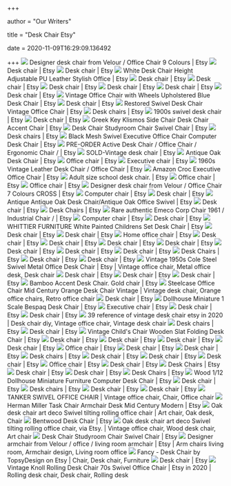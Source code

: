 +++
        
author = "Our Writers"
        
title = "Desk Chair Etsy"
        
date = 2020-11-09T16:29:09.136492
        
+++
[ ![](https://i.etsystatic.com/19051863/r/il/2c5c23/1753345465/il_570xN.1753345465_gd1c.jpg)](https://i.etsystatic.com/19051863/r/il/2c5c23/1753345465/il_570xN.1753345465_gd1c.jpg) Designer desk chair from Velour / Office Chair 9 Colours | Etsy
[ ![](https://i.etsystatic.com/21161763/c/1200/1200/0/0/il/6c7b07/2595559650/il_300x300.2595559650_rpod.jpg)](https://i.etsystatic.com/21161763/c/1200/1200/0/0/il/6c7b07/2595559650/il_300x300.2595559650_rpod.jpg) Desk chair | Etsy
[ ![](https://i.etsystatic.com/25107763/d/il/5326ee/2625861988/il_340x270.2625861988_jcgx.jpg?version=0)](https://i.etsystatic.com/25107763/d/il/5326ee/2625861988/il_340x270.2625861988_jcgx.jpg?version=0) Desk chair | Etsy
[ ![](https://i.etsystatic.com/21161763/r/il/e6271d/2389143734/il_794xN.2389143734_gpep.jpg)](https://i.etsystatic.com/21161763/r/il/e6271d/2389143734/il_794xN.2389143734_gpep.jpg) White Desk Chair Height Adjustable PU Leather Stylish Office | Etsy
[ ![](https://i.etsystatic.com/24133178/c/1200/953/0/241/il/9640a5/2567156674/il_340x270.2567156674_9341.jpg)](https://i.etsystatic.com/24133178/c/1200/953/0/241/il/9640a5/2567156674/il_340x270.2567156674_9341.jpg) Desk chair | Etsy
[ ![](https://i.etsystatic.com/19874611/c/2000/2000/0/221/il/27322c/2033003506/il_300x300.2033003506_jxbt.jpg)](https://i.etsystatic.com/19874611/c/2000/2000/0/221/il/27322c/2033003506/il_300x300.2033003506_jxbt.jpg) Desk chair | Etsy
[ ![](https://i.etsystatic.com/7105354/c/1228/1228/7/0/il/1822df/2593646537/il_300x300.2593646537_iikm.jpg)](https://i.etsystatic.com/7105354/c/1228/1228/7/0/il/1822df/2593646537/il_300x300.2593646537_iikm.jpg) Desk chair | Etsy
[ ![](https://i.etsystatic.com/21161763/c/2500/1987/0/373/il/90275a/2653729317/il_340x270.2653729317_624v.jpg)](https://i.etsystatic.com/21161763/c/2500/1987/0/373/il/90275a/2653729317/il_340x270.2653729317_624v.jpg) Desk chair | Etsy
[ ![](https://i.etsystatic.com/16736289/c/1231/978/0/10/il/df2aef/2383648020/il_340x270.2383648020_6knd.jpg)](https://i.etsystatic.com/16736289/c/1231/978/0/10/il/df2aef/2383648020/il_340x270.2383648020_6knd.jpg) Desk chair | Etsy
[ ![](https://i.etsystatic.com/19051863/c/1000/794/0/141/il/684e82/2463361789/il_340x270.2463361789_o8bf.jpg)](https://i.etsystatic.com/19051863/c/1000/794/0/141/il/684e82/2463361789/il_340x270.2463361789_o8bf.jpg) Desk chair | Etsy
[ ![](https://i.etsystatic.com/12846916/r/il/910481/2248323134/il_570xN.2248323134_leqm.jpg)](https://i.etsystatic.com/12846916/r/il/910481/2248323134/il_570xN.2248323134_leqm.jpg) Vintage Office Chair with Wheels Upholstered Blue Desk Chair | Etsy
[ ![](https://i.etsystatic.com/23357116/d/il/b4b484/2582390525/il_340x270.2582390525_eb42.jpg?version=0)](https://i.etsystatic.com/23357116/d/il/b4b484/2582390525/il_340x270.2582390525_eb42.jpg?version=0) Desk chair | Etsy
[ ![](https://i.etsystatic.com/12846916/r/il/7374a2/1919398069/il_570xN.1919398069_s7kz.jpg)](https://i.etsystatic.com/12846916/r/il/7374a2/1919398069/il_570xN.1919398069_s7kz.jpg) Restored Swivel Desk Chair Vintage Office Chair | Etsy
[ ![](https://i.etsystatic.com/24288698/d/il/9c6b70/2424485344/il_340x270.2424485344_14y1.jpg?version=0)](https://i.etsystatic.com/24288698/d/il/9c6b70/2424485344/il_340x270.2424485344_14y1.jpg?version=0) Desk chairs | Etsy
[ ![](https://i.etsystatic.com/8735150/r/il/33c63e/669302289/il_570xN.669302289_utpx.jpg)](https://i.etsystatic.com/8735150/r/il/33c63e/669302289/il_570xN.669302289_utpx.jpg) 1900s swivel desk chair | Etsy
[ ![](https://i.etsystatic.com/24812943/d/il/9673c1/2627748631/il_340x270.2627748631_j4d0.jpg?version=0)](https://i.etsystatic.com/24812943/d/il/9673c1/2627748631/il_340x270.2627748631_j4d0.jpg?version=0) Desk chair | Etsy
[ ![](https://i.etsystatic.com/7363952/r/il/5fc40c/723342413/il_570xN.723342413_84ny.jpg)](https://i.etsystatic.com/7363952/r/il/5fc40c/723342413/il_570xN.723342413_84ny.jpg) Greek Key Klismos Side Chair Desk Chair Accent Chair | Etsy
[ ![](https://i.etsystatic.com/23504179/r/il/03fd04/2439117893/il_570xN.2439117893_ex23.jpg)](https://i.etsystatic.com/23504179/r/il/03fd04/2439117893/il_570xN.2439117893_ex23.jpg) Desk Chair Studyroom Chair Swivel Chair | Etsy
[ ![](https://i.etsystatic.com/21496495/d/il/16fd22/2371358799/il_340x270.2371358799_7m2m.jpg?version=0)](https://i.etsystatic.com/21496495/d/il/16fd22/2371358799/il_340x270.2371358799_7m2m.jpg?version=0) Desk chairs | Etsy
[ ![](https://i.etsystatic.com/19583180/r/il/8c2290/1833068287/il_570xN.1833068287_gh7f.jpg)](https://i.etsystatic.com/19583180/r/il/8c2290/1833068287/il_570xN.1833068287_gh7f.jpg) Black Mesh Swivel Executive Office Chair Computer Desk Chair | Etsy
[ ![](https://i.etsystatic.com/20773162/r/il/0395b4/2391470134/il_570xN.2391470134_osks.jpg)](https://i.etsystatic.com/20773162/r/il/0395b4/2391470134/il_570xN.2391470134_osks.jpg) PRE-ORDER Active Desk Chair / Office Chair / Ergonomic Chair / | Etsy
[ ![](https://i.etsystatic.com/13789982/r/il/2834b3/1721258049/il_570xN.1721258049_bldj.jpg)](https://i.etsystatic.com/13789982/r/il/2834b3/1721258049/il_570xN.1721258049_bldj.jpg) SOLD-Vintage desk chair | Etsy
[ ![](https://i.etsystatic.com/8347556/r/il/9ea6b8/1610989234/il_794xN.1610989234_p472.jpg)](https://i.etsystatic.com/8347556/r/il/9ea6b8/1610989234/il_794xN.1610989234_p472.jpg) Antique Oak Desk Chair | Etsy
[ ![](https://i.etsystatic.com/22860793/c/961/764/16/106/il/5eb242/2526087195/il_340x270.2526087195_l9ir.jpg)](https://i.etsystatic.com/22860793/c/961/764/16/106/il/5eb242/2526087195/il_340x270.2526087195_l9ir.jpg) Office chair | Etsy
[ ![](https://i.etsystatic.com/25107763/d/il/d83863/2615024374/il_340x270.2615024374_5xys.jpg?version=0)](https://i.etsystatic.com/25107763/d/il/d83863/2615024374/il_340x270.2615024374_5xys.jpg?version=0) Executive chair | Etsy
[ ![](https://i.etsystatic.com/7208734/r/il/aeec3c/2572983771/il_570xN.2572983771_pp67.jpg)](https://i.etsystatic.com/7208734/r/il/aeec3c/2572983771/il_570xN.2572983771_pp67.jpg) 1960s Vintage Leather Desk Chair / Office Chair | Etsy
[ ![](https://i.etsystatic.com/18533602/r/il/f6a856/2264717917/il_570xN.2264717917_obh9.jpg)](https://i.etsystatic.com/18533602/r/il/f6a856/2264717917/il_570xN.2264717917_obh9.jpg) Amazon Croc Executive Office Chair | Etsy
[ ![](https://i.etsystatic.com/14916245/r/il/e53e82/1767109809/il_794xN.1767109809_pxvd.jpg)](https://i.etsystatic.com/14916245/r/il/e53e82/1767109809/il_794xN.1767109809_pxvd.jpg) Adult size school desk chair. | Etsy
[ ![](https://i.etsystatic.com/22860793/c/1000/794/0/76/il/b7a6f8/2632023969/il_340x270.2632023969_3alj.jpg)](https://i.etsystatic.com/22860793/c/1000/794/0/76/il/b7a6f8/2632023969/il_340x270.2632023969_3alj.jpg) Office chair | Etsy
[ ![](https://i.etsystatic.com/22872340/d/il/80c4eb/2546775255/il_340x270.2546775255_nyub.jpg?version=0)](https://i.etsystatic.com/22872340/d/il/80c4eb/2546775255/il_340x270.2546775255_nyub.jpg?version=0) Office chair | Etsy
[ ![](https://i.etsystatic.com/19051863/r/il/cd206b/1773476231/il_570xN.1773476231_a86e.jpg)](https://i.etsystatic.com/19051863/r/il/cd206b/1773476231/il_570xN.1773476231_a86e.jpg) Designer desk chair from Velour / Office Chair 7 Colours CROSS | Etsy
[ ![](https://i.etsystatic.com/25314143/d/il/5f5f58/2562863736/il_340x270.2562863736_e73r.jpg?version=0)](https://i.etsystatic.com/25314143/d/il/5f5f58/2562863736/il_340x270.2562863736_e73r.jpg?version=0) Computer chair | Etsy
[ ![](https://i.etsystatic.com/7625607/d/il/b08fd9/930016828/il_340x270.930016828_1iai.jpg?version=2)](https://i.etsystatic.com/7625607/d/il/b08fd9/930016828/il_340x270.930016828_1iai.jpg?version=2) Desk chair | Etsy
[ ![](https://i.etsystatic.com/8983618/r/il/9b17ef/812610719/il_570xN.812610719_8p8c.jpg)](https://i.etsystatic.com/8983618/r/il/9b17ef/812610719/il_570xN.812610719_8p8c.jpg) Antique Antique Oak Desk Chair/Antique Oak Office Swivel | Etsy
[ ![](https://i.etsystatic.com/13418260/d/il/456885/2480741930/il_340x270.2480741930_p9jv.jpg?version=0)](https://i.etsystatic.com/13418260/d/il/456885/2480741930/il_340x270.2480741930_p9jv.jpg?version=0) Desk chair | Etsy
[ ![](https://i.etsystatic.com/12086294/d/il/f313d6/1017051867/il_340x270.1017051867_ihwu.jpg?version=0)](https://i.etsystatic.com/12086294/d/il/f313d6/1017051867/il_340x270.1017051867_ihwu.jpg?version=0) Desk Chairs | Etsy
[ ![](https://i.etsystatic.com/17975697/r/il/a97e6d/1845447663/il_570xN.1845447663_j4bj.jpg)](https://i.etsystatic.com/17975697/r/il/a97e6d/1845447663/il_570xN.1845447663_j4bj.jpg) Rare authentic Emeco Corp Chair 1961 / Industrial Chair / | Etsy
[ ![](https://i.etsystatic.com/23838672/c/800/800/0/0/il/5b4c46/2554689817/il_300x300.2554689817_qr9s.jpg)](https://i.etsystatic.com/23838672/c/800/800/0/0/il/5b4c46/2554689817/il_300x300.2554689817_qr9s.jpg) Computer chair | Etsy
[ ![](https://i.etsystatic.com/24995170/d/il/e75d7c/2512928356/il_340x270.2512928356_acbr.jpg?version=0)](https://i.etsystatic.com/24995170/d/il/e75d7c/2512928356/il_340x270.2512928356_acbr.jpg?version=0) Desk chair | Etsy
[ ![](https://i.etsystatic.com/14293231/r/il/50f1e0/1410790148/il_570xN.1410790148_67kg.jpg)](https://i.etsystatic.com/14293231/r/il/50f1e0/1410790148/il_570xN.1410790148_67kg.jpg) WHITTIER FURNITURE White Painted Childrens Set Desk Chair | Etsy
[ ![](https://i.etsystatic.com/23504179/d/il/358680/2428856815/il_340x270.2428856815_efuf.jpg?version=0)](https://i.etsystatic.com/23504179/d/il/358680/2428856815/il_340x270.2428856815_efuf.jpg?version=0) Desk chair | Etsy
[ ![](https://i.etsystatic.com/14119429/d/il/12de88/1161574382/il_340x270.1161574382_39w4.jpg?version=0)](https://i.etsystatic.com/14119429/d/il/12de88/1161574382/il_340x270.1161574382_39w4.jpg?version=0) Desk chair | Etsy
[ ![](https://i.etsystatic.com/22860793/c/781/620/76/103/il/78da1b/2669782865/il_340x270.2669782865_eh3e.jpg)](https://i.etsystatic.com/22860793/c/781/620/76/103/il/78da1b/2669782865/il_340x270.2669782865_eh3e.jpg) Home office chair | Etsy
[ ![](https://i.etsystatic.com/19051863/d/il/733eff/2296532486/il_340x270.2296532486_d6zp.jpg?version=0)](https://i.etsystatic.com/19051863/d/il/733eff/2296532486/il_340x270.2296532486_d6zp.jpg?version=0) Desk chair | Etsy
[ ![](https://i.etsystatic.com/16786657/r/il/f027d6/2461461075/il_300x300.2461461075_sqhl.jpg)](https://i.etsystatic.com/16786657/r/il/f027d6/2461461075/il_300x300.2461461075_sqhl.jpg) Desk chair | Etsy
[ ![](https://i.etsystatic.com/10366893/d/il/8b17eb/1997317317/il_340x270.1997317317_1f3a.jpg?version=0)](https://i.etsystatic.com/10366893/d/il/8b17eb/1997317317/il_340x270.1997317317_1f3a.jpg?version=0) Desk chair | Etsy
[ ![](https://i.etsystatic.com/19051863/c/1000/794/0/128/il/2bc383/2259065800/il_340x270.2259065800_k1mx.jpg)](https://i.etsystatic.com/19051863/c/1000/794/0/128/il/2bc383/2259065800/il_340x270.2259065800_k1mx.jpg) Desk chair | Etsy
[ ![](https://i.etsystatic.com/19051863/d/il/f6d135/2639626345/il_340x270.2639626345_seuk.jpg?version=0)](https://i.etsystatic.com/19051863/d/il/f6d135/2639626345/il_340x270.2639626345_seuk.jpg?version=0) Desk chair | Etsy
[ ![](https://i.etsystatic.com/17832182/d/il/b9cc82/1988390058/il_340x270.1988390058_p7yz.jpg?version=0)](https://i.etsystatic.com/17832182/d/il/b9cc82/1988390058/il_340x270.1988390058_p7yz.jpg?version=0) Desk chair | Etsy
[ ![](https://i.etsystatic.com/25318303/c/1445/1148/0/6/il/b4cf33/2613632749/il_340x270.2613632749_qvfz.jpg)](https://i.etsystatic.com/25318303/c/1445/1148/0/6/il/b4cf33/2613632749/il_340x270.2613632749_qvfz.jpg) Desk chair | Etsy
[ ![](https://i.etsystatic.com/8006928/d/il/75f499/647829969/il_340x270.647829969_c0jf.jpg?version=0)](https://i.etsystatic.com/8006928/d/il/75f499/647829969/il_340x270.647829969_c0jf.jpg?version=0) Desk Chairs | Etsy
[ ![](https://i.etsystatic.com/19051863/d/il/3a9eef/1773407217/il_340x270.1773407217_p6qs.jpg?version=0)](https://i.etsystatic.com/19051863/d/il/3a9eef/1773407217/il_340x270.1773407217_p6qs.jpg?version=0) Desk chair | Etsy
[ ![](https://i.etsystatic.com/17440148/c/2222/2222/0/550/il/fc0342/2599643493/il_300x300.2599643493_7xyf.jpg)](https://i.etsystatic.com/17440148/c/2222/2222/0/550/il/fc0342/2599643493/il_300x300.2599643493_7xyf.jpg) Desk chair | Etsy
[ ![](https://i.pinimg.com/originals/f5/02/71/f502710a8e35cd748363445747a42321.jpg)](https://i.pinimg.com/originals/f5/02/71/f502710a8e35cd748363445747a42321.jpg) Vintage 1950s Cole Steel Swivel Metal Office Desk Chair | Etsy | Vintage  office chair, Metal office desk, Desk chair
[ ![](https://i.etsystatic.com/5726958/c/2250/1786/0/690/il/9f43d0/1763808230/il_340x270.1763808230_1xit.jpg)](https://i.etsystatic.com/5726958/c/2250/1786/0/690/il/9f43d0/1763808230/il_340x270.1763808230_1xit.jpg) Desk chair | Etsy
[ ![](https://i.etsystatic.com/23838672/c/800/635/0/75/il/eb98f3/2583263123/il_340x270.2583263123_2ohx.jpg)](https://i.etsystatic.com/23838672/c/800/635/0/75/il/eb98f3/2583263123/il_340x270.2583263123_2ohx.jpg) Desk chair | Etsy
[ ![](https://i.etsystatic.com/12846916/d/il/9c9b37/2665897865/il_340x270.2665897865_ludk.jpg?version=0)](https://i.etsystatic.com/12846916/d/il/9c9b37/2665897865/il_340x270.2665897865_ludk.jpg?version=0) Desk chair | Etsy
[ ![](https://i.etsystatic.com/6273050/r/il/fe7e59/1747291849/il_570xN.1747291849_oww9.jpg)](https://i.etsystatic.com/6273050/r/il/fe7e59/1747291849/il_570xN.1747291849_oww9.jpg) Bamboo Accent Desk Chair. Gold chair | Etsy
[ ![](https://i.pinimg.com/originals/4e/8b/94/4e8b945a1a07de02c80a6ea62f78ef9f.jpg)](https://i.pinimg.com/originals/4e/8b/94/4e8b945a1a07de02c80a6ea62f78ef9f.jpg) Steelcase Office Chair Mid Century Orange Desk Chair Vintage | Vintage desk  chair, Orange office chairs, Retro office chair
[ ![](https://i.etsystatic.com/16478251/d/il/5f42bf/1789606230/il_340x270.1789606230_1wyl.jpg?version=0)](https://i.etsystatic.com/16478251/d/il/5f42bf/1789606230/il_340x270.1789606230_1wyl.jpg?version=0) Desk chair | Etsy
[ ![](https://i.etsystatic.com/7087154/r/il/3c89ef/1812528681/il_570xN.1812528681_faxr.jpg)](https://i.etsystatic.com/7087154/r/il/3c89ef/1812528681/il_570xN.1812528681_faxr.jpg) Dollhouse Miniature 1 Scale Bespaq Desk Chair | Etsy
[ ![](https://i.etsystatic.com/8178448/c/1376/1094/35/52/il/ead7fe/2620677781/il_340x270.2620677781_b2s6.jpg)](https://i.etsystatic.com/8178448/c/1376/1094/35/52/il/ead7fe/2620677781/il_340x270.2620677781_b2s6.jpg) Executive chair | Etsy
[ ![](https://i.etsystatic.com/16083736/d/il/11ed39/2114818630/il_340x270.2114818630_6qzo.jpg?version=0)](https://i.etsystatic.com/16083736/d/il/11ed39/2114818630/il_340x270.2114818630_6qzo.jpg?version=0) Desk chair | Etsy
[ ![](https://i.etsystatic.com/9913084/c/2000/1589/0/42/il/af8b46/2604611266/il_340x270.2604611266_hpl2.jpg)](https://i.etsystatic.com/9913084/c/2000/1589/0/42/il/af8b46/2604611266/il_340x270.2604611266_hpl2.jpg) Desk chair | Etsy
[ ![](https://i.pinimg.com/736x/ff/19/2b/ff192b90d463bcd4053adaf3fdad5adf.jpg)](https://i.pinimg.com/736x/ff/19/2b/ff192b90d463bcd4053adaf3fdad5adf.jpg) 39 reference of vintage desk chair etsy in 2020 | Desk chair diy, Vintage  office chair, Vintage desk chair
[ ![](https://i.etsystatic.com/21496495/d/il/876a8b/2323757256/il_340x270.2323757256_twhe.jpg?version=0)](https://i.etsystatic.com/21496495/d/il/876a8b/2323757256/il_340x270.2323757256_twhe.jpg?version=0) Desk chairs | Etsy
[ ![](https://i.etsystatic.com/23838672/c/800/635/0/61/il/8dfea9/2514290462/il_340x270.2514290462_dlbd.jpg)](https://i.etsystatic.com/23838672/c/800/635/0/61/il/8dfea9/2514290462/il_340x270.2514290462_dlbd.jpg) Desk chair | Etsy
[ ![](https://i.etsystatic.com/6543401/r/il/48ad3d/1149684774/il_570xN.1149684774_ggw2.jpg)](https://i.etsystatic.com/6543401/r/il/48ad3d/1149684774/il_570xN.1149684774_ggw2.jpg) Vintage Child's Chair Wooden Slat Folding Desk Chair | Etsy
[ ![](https://i.etsystatic.com/21243812/d/il/0ea311/2506318735/il_340x270.2506318735_756j.jpg?version=0)](https://i.etsystatic.com/21243812/d/il/0ea311/2506318735/il_340x270.2506318735_756j.jpg?version=0) Desk chair | Etsy
[ ![](https://i.etsystatic.com/19051863/c/400/317/0/52/il/5b2174/2639937369/il_340x270.2639937369_gt5s.jpg)](https://i.etsystatic.com/19051863/c/400/317/0/52/il/5b2174/2639937369/il_340x270.2639937369_gt5s.jpg) Desk chair | Etsy
[ ![](https://i.etsystatic.com/12977368/d/il/c2ca66/2502333599/il_340x270.2502333599_qpxf.jpg?version=0)](https://i.etsystatic.com/12977368/d/il/c2ca66/2502333599/il_340x270.2502333599_qpxf.jpg?version=0) Desk chair | Etsy
[ ![](https://i.etsystatic.com/7113160/d/il/296916/2231856431/il_340x270.2231856431_d22x.jpg?version=0)](https://i.etsystatic.com/7113160/d/il/296916/2231856431/il_340x270.2231856431_d22x.jpg?version=0) Desk chair | Etsy
[ ![](https://i.etsystatic.com/24017142/d/il/b87ba2/2566165121/il_340x270.2566165121_ncd8.jpg?version=0)](https://i.etsystatic.com/24017142/d/il/b87ba2/2566165121/il_340x270.2566165121_ncd8.jpg?version=0) Office chair | Etsy
[ ![](https://i.etsystatic.com/13133219/c/2451/1947/288/309/il/ee6b4a/1305413770/il_340x270.1305413770_soy9.jpg)](https://i.etsystatic.com/13133219/c/2451/1947/288/309/il/ee6b4a/1305413770/il_340x270.1305413770_soy9.jpg) Desk chair | Etsy
[ ![](https://i.etsystatic.com/25107763/r/il/714037/2645246063/il_300x300.2645246063_lzjz.jpg)](https://i.etsystatic.com/25107763/r/il/714037/2645246063/il_300x300.2645246063_lzjz.jpg) Desk chair | Etsy
[ ![](https://i.etsystatic.com/21496495/d/il/f22cd2/2436415552/il_340x270.2436415552_2zox.jpg?version=0)](https://i.etsystatic.com/21496495/d/il/f22cd2/2436415552/il_340x270.2436415552_2zox.jpg?version=0) Desk chairs | Etsy
[ ![](https://i.etsystatic.com/5769018/d/il/6436c6/2382124442/il_340x270.2382124442_apuy.jpg?version=0)](https://i.etsystatic.com/5769018/d/il/6436c6/2382124442/il_340x270.2382124442_apuy.jpg?version=0) Desk chair | Etsy
[ ![](https://i.etsystatic.com/5883868/d/il/3e81b1/2649230747/il_340x270.2649230747_g7s8.jpg?version=0)](https://i.etsystatic.com/5883868/d/il/3e81b1/2649230747/il_340x270.2649230747_g7s8.jpg?version=0) Desk chair | Etsy
[ ![](https://i.etsystatic.com/20773162/d/il/3ca450/2475999999/il_340x270.2475999999_1hvj.jpg?version=0)](https://i.etsystatic.com/20773162/d/il/3ca450/2475999999/il_340x270.2475999999_1hvj.jpg?version=0) Desk chair | Etsy
[ ![](https://i.etsystatic.com/23838672/c/800/635/0/17/il/6f9051/2537743452/il_340x270.2537743452_8cvp.jpg)](https://i.etsystatic.com/23838672/c/800/635/0/17/il/6f9051/2537743452/il_340x270.2537743452_8cvp.jpg) Office chair | Etsy
[ ![](https://i.etsystatic.com/25064236/d/il/fd6cc9/2622547301/il_340x270.2622547301_7xbs.jpg?version=0)](https://i.etsystatic.com/25064236/d/il/fd6cc9/2622547301/il_340x270.2622547301_7xbs.jpg?version=0) Desk chair | Etsy
[ ![](https://i.etsystatic.com/20668262/d/il/d32187/2668308783/il_340x270.2668308783_e2ng.jpg?version=0)](https://i.etsystatic.com/20668262/d/il/d32187/2668308783/il_340x270.2668308783_e2ng.jpg?version=0) Desk Chairs | Etsy
[ ![](https://i.etsystatic.com/8331013/d/il/12f5c3/2169999819/il_340x270.2169999819_kjm8.jpg?version=0)](https://i.etsystatic.com/8331013/d/il/12f5c3/2169999819/il_340x270.2169999819_kjm8.jpg?version=0) Desk chair | Etsy
[ ![](https://i.etsystatic.com/23274018/c/1226/974/0/283/il/f20719/2507075217/il_340x270.2507075217_fowu.jpg)](https://i.etsystatic.com/23274018/c/1226/974/0/283/il/f20719/2507075217/il_340x270.2507075217_fowu.jpg) Desk chair | Etsy
[ ![](https://i.etsystatic.com/7060572/d/il/2aa7ad/2209055448/il_340x270.2209055448_4311.jpg?version=0)](https://i.etsystatic.com/7060572/d/il/2aa7ad/2209055448/il_340x270.2209055448_4311.jpg?version=0) Desk Chairs | Etsy
[ ![](https://i.etsystatic.com/16009810/r/il/d7441a/1490553257/il_570xN.1490553257_5ka3.jpg)](https://i.etsystatic.com/16009810/r/il/d7441a/1490553257/il_570xN.1490553257_5ka3.jpg) Wood 1/12 Dollhouse Miniature Furniture Computer Desk Chair | Etsy
[ ![](https://i.etsystatic.com/20596435/d/il/dfd48c/2105336331/il_340x270.2105336331_rvy4.jpg?version=0)](https://i.etsystatic.com/20596435/d/il/dfd48c/2105336331/il_340x270.2105336331_rvy4.jpg?version=0) Desk chair | Etsy
[ ![](https://i.etsystatic.com/8585011/d/il/d69069/2564690910/il_340x270.2564690910_318p.jpg?version=0)](https://i.etsystatic.com/8585011/d/il/d69069/2564690910/il_340x270.2564690910_318p.jpg?version=0) Desk chairs | Etsy
[ ![](https://i.etsystatic.com/20244014/d/il/208837/1939204037/il_340x270.1939204037_jdfd.jpg?version=0)](https://i.etsystatic.com/20244014/d/il/208837/1939204037/il_340x270.1939204037_jdfd.jpg?version=0) Desk chair | Etsy
[ ![](https://i.etsystatic.com/21062282/d/il/f40577/2149925828/il_340x270.2149925828_ksqi.jpg?version=0)](https://i.etsystatic.com/21062282/d/il/f40577/2149925828/il_340x270.2149925828_ksqi.jpg?version=0) Desk chair | Etsy
[ ![](https://i.pinimg.com/originals/4d/af/cb/4dafcb9a1361502df388d8f468d58998.jpg)](https://i.pinimg.com/originals/4d/af/cb/4dafcb9a1361502df388d8f468d58998.jpg) TANKER SWIVEL OFFICE CHAIR | Vintage office chair, Chair, Office chair
[ ![](https://i.etsystatic.com/7825084/r/il/298a43/1804101012/il_570xN.1804101012_dr8t.jpg)](https://i.etsystatic.com/7825084/r/il/298a43/1804101012/il_570xN.1804101012_dr8t.jpg) Herman Miller Task Chair Armchair Desk Mid Century Modern | Etsy
[ ![](https://i.pinimg.com/originals/9d/c3/c3/9dc3c367310890f3944e50357b4c69ff.jpg)](https://i.pinimg.com/originals/9d/c3/c3/9dc3c367310890f3944e50357b4c69ff.jpg) Oak desk chair art deco Swivel tilting rolling office chair | Art chair,  Oak desk, Chair
[ ![](https://i.etsystatic.com/9946508/r/il/fd178e/1424317019/il_570xN.1424317019_qtbi.jpg)](https://i.etsystatic.com/9946508/r/il/fd178e/1424317019/il_570xN.1424317019_qtbi.jpg) Bentwood Desk Chair | Etsy
[ ![](https://i.pinimg.com/originals/28/38/21/283821c445ca04f6a3b47bc17b61dd8a.jpg)](https://i.pinimg.com/originals/28/38/21/283821c445ca04f6a3b47bc17b61dd8a.jpg) Oak desk chair art deco Swivel tilting rolling office chair, via Etsy. |  Vintage office chair, Wood desk chair, Art chair
[ ![](https://i.etsystatic.com/23504179/r/il/def11a/2381467420/il_570xN.2381467420_o5yf.jpg)](https://i.etsystatic.com/23504179/r/il/def11a/2381467420/il_570xN.2381467420_o5yf.jpg) Desk Chair Studyroom Chair Swivel Chair | Etsy
[ ![](https://i.pinimg.com/originals/c8/30/ce/c830ceba455ccf6881a6cc414689d8ae.jpg)](https://i.pinimg.com/originals/c8/30/ce/c830ceba455ccf6881a6cc414689d8ae.jpg) Designer armchair from Velour / office / living room armchair | Etsy | Arm  chairs living room, Armchair design, Living room office
[ ![](https://i.pinimg.com/originals/8b/5b/f0/8b5bf01b6a5bc2c6cbeea066a219307d.jpg)](https://i.pinimg.com/originals/8b/5b/f0/8b5bf01b6a5bc2c6cbeea066a219307d.jpg) Fancy - Desk Chair by TopsyDesign on Etsy | Chair, Desk chair, Furniture
[ ![](https://i.etsystatic.com/17492105/d/il/0db10b/2450471898/il_340x270.2450471898_fuis.jpg?version=0)](https://i.etsystatic.com/17492105/d/il/0db10b/2450471898/il_340x270.2450471898_fuis.jpg?version=0) Desk chair | Etsy
[ ![](https://i.pinimg.com/originals/d1/cc/34/d1cc347053552d5778d737cc2197baeb.jpg)](https://i.pinimg.com/originals/d1/cc/34/d1cc347053552d5778d737cc2197baeb.jpg) Vintage Knoll Rolling Desk Chair 70s Swivel Office Chair | Etsy in 2020 |  Rolling desk chair, Desk chair, Rolling desk
